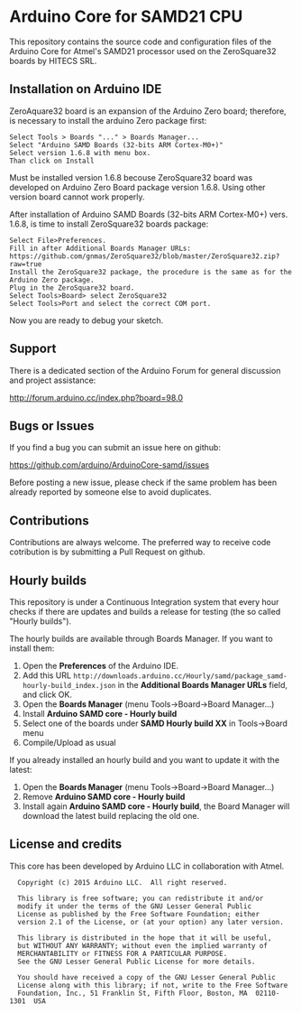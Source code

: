 # Arduino Core for SAMD21 CPU

This repository contains the source code and configuration files of the Arduino Core
for Atmel's SAMD21 processor used on the ZeroSquare32 boards by HITECS SRL.


## Installation on Arduino IDE

ZeroAquare32 board  is an expansion of the Arduino Zero board; therefore, is necessary to install the arduino Zero package first:

    Select Tools > Boards "..." > Boards Manager...
    Select "Arduino SAMD Boards (32-bits ARM Cortex-M0+)"
    Select version 1.6.8 with menu box.
    Than click on Install
    
    
Must be installed version 1.6.8 becouse ZeroSquare32 board was developed on Arduino Zero Board package version 1.6.8.
Using other version board cannot work properly.

After installation of Arduino SAMD Boards (32-bits ARM Cortex-M0+) vers. 1.6.8, is time to install ZeroSquare32 boards package:
 

    Select File­>Preferences.
    Fill in after Additional Boards Manager URLs: https://github.com/gnmas/ZeroSquare32/blob/master/ZeroSquare32.zip?raw=true
    Install the ZeroSquare32 package, the procedure is the same as for the Arduino Zero package.
    Plug in the ZeroSquare32 board.
    Select Tools­>Board­> select ZeroSquare32
    Select Tools­>Port and select the correct COM port.  

Now you are ready to debug your sketch.

 

## Support

There is a dedicated section of the Arduino Forum for general discussion and project assistance:

http://forum.arduino.cc/index.php?board=98.0

## Bugs or Issues

If you find a bug you can submit an issue here on github:

https://github.com/arduino/ArduinoCore-samd/issues

Before posting a new issue, please check if the same problem has been already reported by someone else
to avoid duplicates.

## Contributions

Contributions are always welcome. The preferred way to receive code cotribution is by submitting a 
Pull Request on github.

## Hourly builds

This repository is under a Continuous Integration system that every hour checks if there are updates and
builds a release for testing (the so called "Hourly builds").

The hourly builds are available through Boards Manager. If you want to install them:
  1. Open the **Preferences** of the Arduino IDE.
  2. Add this URL `http://downloads.arduino.cc/Hourly/samd/package_samd-hourly-build_index.json` in the **Additional Boards Manager URLs** field, and click OK.
  3. Open the **Boards Manager** (menu Tools->Board->Board Manager...)
  4. Install **Arduino SAMD core - Hourly build**
  5. Select one of the boards under **SAMD Hourly build XX** in Tools->Board menu
  6. Compile/Upload as usual

If you already installed an hourly build and you want to update it with the latest:
  1. Open the **Boards Manager** (menu Tools->Board->Board Manager...)
  2. Remove **Arduino SAMD core - Hourly build**
  3. Install again **Arduino SAMD core - Hourly build**, the Board Manager will download the latest build replacing the old one.

## License and credits

This core has been developed by Arduino LLC in collaboration with Atmel.

```
  Copyright (c) 2015 Arduino LLC.  All right reserved.

  This library is free software; you can redistribute it and/or
  modify it under the terms of the GNU Lesser General Public
  License as published by the Free Software Foundation; either
  version 2.1 of the License, or (at your option) any later version.

  This library is distributed in the hope that it will be useful,
  but WITHOUT ANY WARRANTY; without even the implied warranty of
  MERCHANTABILITY or FITNESS FOR A PARTICULAR PURPOSE.
  See the GNU Lesser General Public License for more details.

  You should have received a copy of the GNU Lesser General Public
  License along with this library; if not, write to the Free Software
  Foundation, Inc., 51 Franklin St, Fifth Floor, Boston, MA  02110-1301  USA
```
